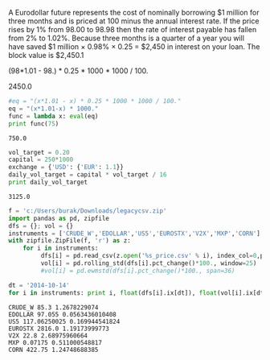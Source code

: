 
A Eurodollar future represents the cost of nominally borrowing $1 million for
three months and is priced at 100 minus the annual interest rate. If the price
rises by 1% from 98.00 to 98.98 then the rate of interest payable has fallen
from 2% to 1.02%. Because three months is a quarter of a year you will have
saved $1 million × 0.98% × 0.25 = $2,450 in interest on your loan. The block
value is $2,450.1

(98*1.01 - 98.) * 0.25 * 1000 * 1000 / 100.

2450.0

```python
#eq = "(x*1.01 - x) * 0.25 * 1000 * 1000 / 100."
eq = "(x*1.01-x) * 1000."
func = lambda x: eval(eq)
print func(75)
```

```text
750.0
```


```python
vol_target = 0.20
capital = 250*1000
exchange = {'USD': {'EUR': 1.1}}
daily_vol_target = capital * vol_target / 16
print daily_vol_target
```

```text
3125.0
```

```python
f = 'c:/Users/burak/Downloads/legacycsv.zip'
import pandas as pd, zipfile
dfs = {}; vol = {}
instruments = ['CRUDE_W','EDOLLAR','US5','EUROSTX','V2X','MXP','CORN']
with zipfile.ZipFile(f, 'r') as z:
    for i in instruments:
         dfs[i] = pd.read_csv(z.open('%s_price.csv' % i), index_col=0,parse_dates=True )
         vol[i] = pd.rolling_std(dfs[i].pct_change()*100., window=25)
         #vol[i] = pd.ewmstd(dfs[i].pct_change()*100., span=36)
```

```python
dt = '2014-10-14'
for i in instruments: print i, float(dfs[i].ix[dt]), float(vol[i].ix[dt])
```

```text
CRUDE_W 85.3 1.2678229074
EDOLLAR 97.055 0.0563436010408
US5 117.06250025 0.169944541824
EUROSTX 2816.0 1.19173999773
V2X 22.8 2.68975960664
MXP 0.07175 0.511000548817
CORN 422.75 1.24748688385
```













































